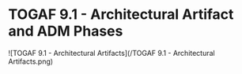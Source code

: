 # TOGAF 9.1 - Architectural Artifact and ADM Phases

![TOGAF 9.1 - Architectural Artifacts](/TOGAF 9.1 - Architectural Artifacts.png)
